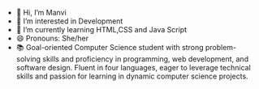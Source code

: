 - 👋 Hi, I’m Manvi
- 👀 I’m interested in Development 
- 🌱 I’m currently learning HTML,CSS and Java Script
- 😄 Pronouns: She/her
- :books: Goal-oriented Computer Science student with strong problem-solving skills and proficiency in programming, web development, and software design. Fluent in four languages, eager to leverage technical skills and passion for learning in dynamic computer science projects.
<!---
manvip28/manvip28 is a ✨ special ✨ repository because its `README.md` (this file) appears on your GitHub profile.
You can click the Preview link to take a look at your changes.
--->

